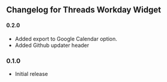 ## Changelog for Threads Workday Widget

#### 0.2.0

- Added export to Google Calendar option.
- Added Github updater header

### 0.1.0

- Initial release

